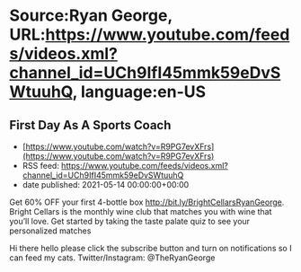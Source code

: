 # Source:Ryan George, URL:https://www.youtube.com/feeds/videos.xml?channel_id=UCh9IfI45mmk59eDvSWtuuhQ, language:en-US

## First Day As A Sports Coach
 - [https://www.youtube.com/watch?v=R9PG7evXFrs](https://www.youtube.com/watch?v=R9PG7evXFrs)
 - RSS feed: https://www.youtube.com/feeds/videos.xml?channel_id=UCh9IfI45mmk59eDvSWtuuhQ
 - date published: 2021-05-14 00:00:00+00:00

Get 60% OFF your first 4-bottle box http://bit.ly/BrightCellarsRyanGeorge. Bright Cellars is the monthly wine club that matches you with wine that you’ll love. Get started by taking the taste palate quiz to see your personalized matches

Hi there hello please click the subscribe button and turn on notifications so I can feed my cats.
Twitter/Instagram: @TheRyanGeorge

